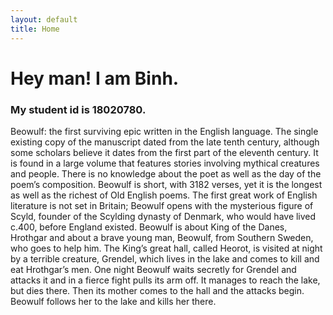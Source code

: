 ```yaml
---
layout: default
title: Home
---
```

<h1>Hey man! I am Binh.</h1>
<h3>My student id is 18020780.</h3>
<p>Beowulf:  the  first  surviving  epic  written  in  the  English  language.  The  single existing  copy  of  the  manuscript  dated  from  the  late  tenth  century,  although some scholars believe it dates from the first part of the eleventh century. It is found in a large volume that features stories involving mythical creatures and people. There is no knowledge about the poet as well as the day of the poem’s composition. Beowulf is short, with 3182 verses, yet it is the longest as well as the richest of  Old  English  poems.  The  first  great  work  of  English  literature  is  not  set  in Britain; Beowulf  opens  with  the  mysterious  figure  of  Scyld,  founder  of  the Scylding  dynasty  of  Denmark,  who  would  have  lived  c.400,  before  England existed. Beowulf is about King of the Danes, Hrothgar and about a brave young man, Beowulf, from Southern Sweden, who goes to help him. The King’s great hall, called Heorot, is visited at night by a terrible creature, Grendel, which lives in the  lake  and  comes  to  kill  and  eat  Hrothgar’s  men. One  night  Beowulf  waits secretly  for  Grendel  and  attacks  it  and  in  a  fierce  fight  pulls  its  arm  off.  It manages  to  reach  the  lake,  but  dies  there.  Then  its  mother  comes  to  the  hall and  the  attacks  begin. Beowulf  follows  her  to  the  lake  and  kills  her  there.  </p>